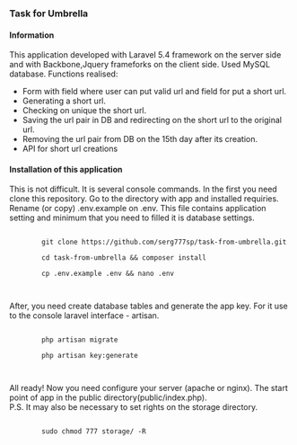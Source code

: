 <h3>Task for Umbrella </h3>
<div>
    <h4>Information</h4>
    <p>
	This application developed with Laravel 5.4 framework on the server side and with Backbone,Jquery frameforks on the client side. Used MySQL database. Functions realised:
	<ul>
	    <li>Form with field where user can put valid url and field for put a short url.</li>
	    <li>Generating a short url.</li>
	    <li>Checking on unique the short url.</li>
	    <li>Saving the url pair in DB and redirecting on the short url to the original url.</li>
	    <li>Removing the url pair from DB on the 15th day after its creation.</li>
	    <li>API for short url creations</li>
	</ul>
    </p>
</div>
<div>
    <h4>Installation of this application</h4>
    <div>
	<p>This is not difficult. It is several console commands. In the first you need clone this repository.
	Go to the directory with app and installed requiries. Rename (or copy) .env.example on .env.
	This file сontains application setting and minimum that you need to filled it is database settings.</p>
	<div>
	    <code>
		git clone https://github.com/serg777sp/task-from-umbrella.git<br>
		cd task-from-umbrella && composer install<br>
		cp .env.example .env && nano .env<br>
	    </code>
	</div>
	<p>After, you need create database tables and generate the app key. For it use to the console laravel interface - artisan.</p>
	<div>
	    <code>
		php artisan migrate<br>
		php artisan key:generate<br>
	    </code>
	</div>
	<p>All ready! Now you need configure your server (apache or nginx). The start point of app in the public directory(public/index.php).<br>
	P.S. It may also be necessary to set rights on the storage directory.</p>
	<div>
	    <code>
		sudo chmod 777 storage/ -R
	    </code>
	</div>
    </div>
</div>
